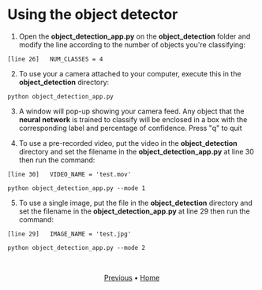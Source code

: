 # Using the object detector

1. Open the **object_detection_app.py** on the **object_detection** folder and modify the line according to the number of objects you're classifying:
```
[line 26]   NUM_CLASSES = 4
```

2. To use your a camera attached to your computer, execute this in the **object_detection** directory:
```
python object_detection_app.py
```

3. A window will pop-up showing your camera feed. Any object that the **neural network** is trained to classify will be enclosed in a box with the corresponding label and percentage of confidence. Press "q" to quit

4. To use a pre-recorded video, put the video in the **object_detection** directory and set the filename in the **object_detection_app.py** at line 30 then run the command:
```
[line 30]   VIDEO_NAME = 'test.mov'
```
```
python object_detection_app.py --mode 1
```

5. To use a single image, put the file in the **object_detection** directory and set the filename in the **object_detection_app.py** at line 29 then run the command:
```
[line 29]   IMAGE_NAME = 'test.jpg'
```
```
python object_detection_app.py --mode 2
```

<br>
<p align="center">
  <a href="run_the_training.md">Previous</a>
  <span>•</span>
  <a href="../README.md">Home</a>
</p>